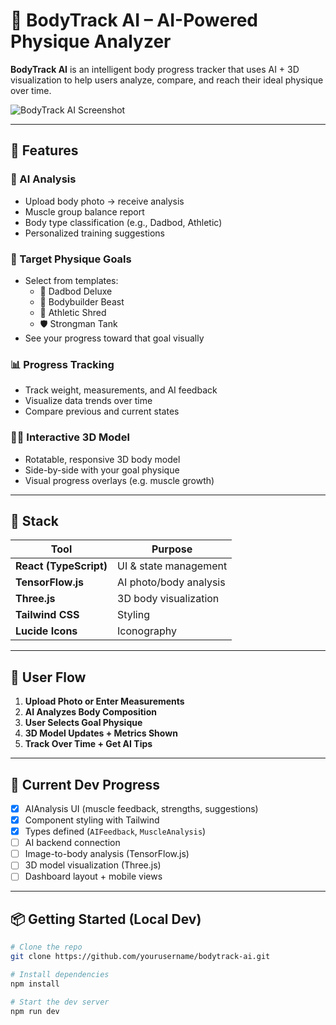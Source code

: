 # 🧠 BodyTrack AI – AI-Powered Physique Analyzer

**BodyTrack AI** is an intelligent body progress tracker that uses AI + 3D visualization to help users analyze, compare, and reach their ideal physique over time.

![BodyTrack AI Screenshot](https://images.pexels.com/photos/4498294/pexels-photo-4498294.jpeg?auto=compress&cs=tinysrgb&w=1260&h=750&dpr=2)

---

## 🚀 Features

### 🤖 AI Analysis
- Upload body photo → receive analysis
- Muscle group balance report
- Body type classification (e.g., Dadbod, Athletic)
- Personalized training suggestions

### 🎯 Target Physique Goals
- Select from templates:
  - 💼 Dadbod Deluxe
  - 💪 Bodybuilder Beast
  - 🏃 Athletic Shred
  - 🛡 Strongman Tank
- See your progress toward that goal visually

### 📊 Progress Tracking
- Track weight, measurements, and AI feedback
- Visualize data trends over time
- Compare previous and current states

### 🧍‍♂️ Interactive 3D Model
- Rotatable, responsive 3D body model
- Side-by-side with your goal physique
- Visual progress overlays (e.g. muscle growth)

---

## 🔧 Stack

| Tool | Purpose |
|------|---------|
| **React (TypeScript)** | UI & state management |
| **TensorFlow.js** | AI photo/body analysis |
| **Three.js** | 3D body visualization |
| **Tailwind CSS** | Styling |
| **Lucide Icons** | Iconography |

---

## 🧭 User Flow

1. **Upload Photo or Enter Measurements**
2. **AI Analyzes Body Composition**
3. **User Selects Goal Physique**
4. **3D Model Updates + Metrics Shown**
5. **Track Over Time + Get AI Tips**

---

## 🧱 Current Dev Progress

- [x] AIAnalysis UI (muscle feedback, strengths, suggestions)
- [x] Component styling with Tailwind
- [x] Types defined (`AIFeedback`, `MuscleAnalysis`)
- [ ] AI backend connection
- [ ] Image-to-body analysis (TensorFlow.js)
- [ ] 3D model visualization (Three.js)
- [ ] Dashboard layout + mobile views

---

## 📦 Getting Started (Local Dev)

```bash
# Clone the repo
git clone https://github.com/yourusername/bodytrack-ai.git

# Install dependencies
npm install

# Start the dev server
npm run dev

